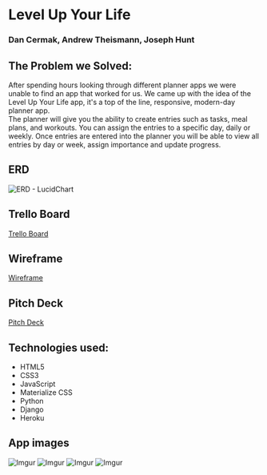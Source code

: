 # Level Up Your Life
### Dan Cermak, Andrew Theismann, Joseph Hunt

The Problem we Solved:
------
After spending hours looking through different planner apps we were unable to find an app that worked for us. We came up with the idea of the Level Up Your Life app, it's a top of the line, responsive, modern-day planner app. 
<br>
The planner will give you the ability to create entries such as tasks, meal plans, and workouts. You can assign the entries to a specific day, daily or weekly. Once entries are entered into the planner you will be able to view all entries by day or week, assign importance and update progress. 

## ERD
![ERD - LucidChart](https://i.imgur.com/jkFTwtK.jpg)

## Trello Board
[Trello Board](https://trello.com/b/bxij6mUm/p3-level-up-your-life)

## Wireframe
[Wireframe](https://docs.google.com/drawings/d/1lz0x3mHJKITkSju0V6-0bmdw9WpmRDj2ktpHfj3ucWo/edit?usp=sharing)

## Pitch Deck
[Pitch Deck](https://prezi.com/view/oYGYcBhg8116jjREbPZE/)

## Technologies used:
- HTML5 
- CSS3 
- JavaScript
- Materialize CSS
- Python
- Django
- Heroku

## App images
![Imgur](https://i.imgur.com/rCGbKbJ.jpg)
![Imgur](https://i.imgur.com/AdeKbLE.jpg)
![Imgur]()
![Imgur]()